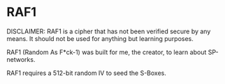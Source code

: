 # RAF1

DISCLAIMER: RAF1 is a cipher that has not been verified secure by any means.
It should not be used for anything but learning purposes.

RAF1 (Random As F\*ck-1) was built for me, the creator, to learn about SP-networks.

RAF1 requires a 512-bit random IV to seed the S-Boxes.
